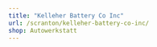 ```yaml
---
title: "Kelleher Battery Co Inc"
url: /scranton/kelleher-battery-co-inc/
shop: Autowerkstatt
---
```

